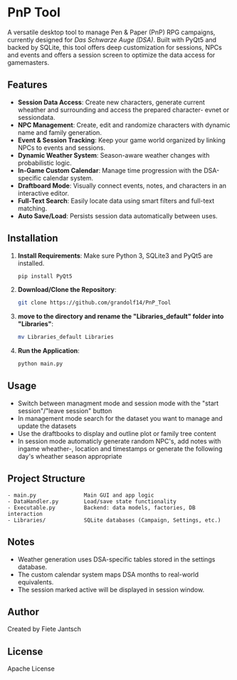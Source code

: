 # PnP Tool 

A versatile desktop tool to manage Pen & Paper (PnP) RPG campaigns, currently designed for *Das Schwarze Auge (DSA)*. Built with PyQt5 and backed by SQLite, this tool offers deep customization for sessions, NPCs and events and offers a session screen to optimize the data access for gamemasters.

## Features

- **Session Data Access**: Create new characters, generate current wheather and surrounding and access the prepared character- evnet or sessiondata.
- **NPC Management**: Create, edit and randomize characters with dynamic name and family generation.
- **Event & Session Tracking**: Keep your game world organized by linking NPCs to events and sessions.
- **Dynamic Weather System**: Season-aware weather changes with probabilistic logic.
- **In-Game Custom Calendar**: Manage time progression with the DSA-specific calendar system.
- **Draftboard Mode**: Visually connect events, notes, and characters in an interactive editor.
- **Full-Text Search**: Easily locate data using smart filters and full-text matching.
- **Auto Save/Load**: Persists session data automatically between uses.

## Installation

1. **Install Requirements**:
   Make sure Python 3, SQLite3 and PyQt5 are installed.

   ```bash
   pip install PyQt5
   ```

2. **Download/Clone the Repository**:
   ```bash
   git clone https://github.com/grandolf14/PnP_Tool
   ```
   
3. **move to the directory and rename the "Libraries_default" folder into "Libraries"**:
   ```bash
   mv Libraries_default Libraries
   ```

4. **Run the Application**:
   ```bash
   python main.py
   ```
## Usage
- Switch between managment mode and session mode with the "start session"/"leave session" button
- In management mode search for the dataset you want to manage and update the datasets
- Use the draftbooks to display and outline plot or family tree content
- In session mode automaticly generate random NPC's, add notes with ingame wheather-, location and timestamps or generate the following day's wheather season appropriate

## Project Structure

```
- main.py               Main GUI and app logic
- DataHandler.py        Load/save state functionality
- Executable.py         Backend: data models, factories, DB interaction
- Libraries/            SQLite databases (Campaign, Settings, etc.)
```


## Notes

- Weather generation uses DSA-specific tables stored in the settings database.
- The custom calendar system maps DSA months to real-world equivalents.
- The session marked active will be displayed in session window.

## Author

Created by Fiete Jantsch

## License

Apache License
